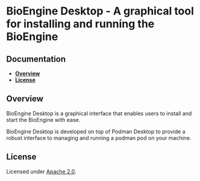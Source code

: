 # BioEngine Desktop - A graphical tool for installing and running the BioEngine

## Documentation

- [**Overview**](#overview)
- [**License**](#license)

## Overview

BioEngine Desktop is a graphical interface that enables users to install and start the BioEngine with ease.  

BioEngine Desktop is developed on top of Podman Desktop to provide a robust interface to managing and running a podman pod on your machine. 


## License

Licensed under [Apache 2.0](LICENSE).
